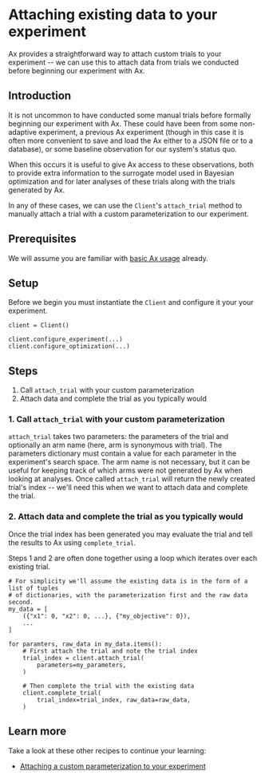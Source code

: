 # Attaching existing data to your experiment

Ax provides a straightforward way to attach custom trials to your experiment --
we can use this to attach data from trials we conducted before beginning our
experiment with Ax.

## Introduction

It is not uncommon to have conducted some manual trials before formally
beginning our experiment with Ax. These could have been from some non-adaptive
experiment, a previous Ax experiment (though in this case it is often more
convenient to save and load the Ax either to a JSON file or to a database), or
some baseline observation for our system's status quo.

When this occurs it is useful to give Ax access to these observations, both to
provide extra information to the surrogate model used in Bayesian optimization
and for later analyses of these trials along with the trials generated by Ax.

In any of these cases, we can use the `Client`'s `attach_trial` method to
manually attach a trial with a custom parameterization to our experiment.

## Prerequisites

We will assume you are familiar with [basic Ax usage](../tutorials/getting_started/index.mdx)
already.

## Setup

Before we begin you must instantiate the `Client` and configure it your your
experiment.

```
client = Client()

client.configure_experiment(...)
client.configure_optimization(...)
```

## Steps

1. Call `attach_trial` with your custom parameterization
2. Attach data and complete the trial as you typically would

### 1. Call `attach_trial` with your custom parameterization

`attach_trial` takes two parameters: the parameters of the trial and optionally
an arm name (here, arm is synonymous with trial). The parameters dictionary must
contain a value for each parameter in the experiment's search space. The arm
name is not necessary, but it can be useful for keeping track of which arms were
not generated by Ax when looking at analyses. Once called `attach_trial` will
return the newly created trial's index -- we'll need this when we want to attach
data and complete the trial.

### 2. Attach data and complete the trial as you typically would

Once the trial index has been generated you may evaluate the trial and tell the
results to Ax using `complete_trial`.

Steps 1 and 2 are often done together using a loop which iterates over each
existing trial.

```
# For simplicity we'll assume the existing data is in the form of a list of tuples
# of dictionaries, with the parameterization first and the raw data second.
my_data = [
    ({"x1": 0, "x2": 0, ...}, {"my_objective": 0}),
    ...
]

for paramters, raw_data in my_data.items():
    # First attach the trial and note the trial index
    trial_index = client.attach_trial(
        parameters=my_parameters,
    )

    # Then complete the trial with the existing data
    client.complete_trial(
        trial_index=trial_index, raw_data=raw_data,
    )
```

## Learn more

Take a look at these other recipes to continue your learning:

- [Attaching a custom parameterization to your experiment](../recipes/attach-trial.md)
